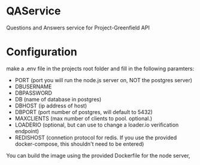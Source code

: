 # QAService

Questions and Answers service for Project-Greenfield API

# Configuration

make a .env file in the projects root folder and fill in the following paramters:

- PORT (port you will run the node.js server on, NOT the postgres server)
- DBUSERNAME
- DBPASSWORD
- DB (name of database in postgres)
- DBHOST (ip address of host)
- DBPORT (port number of postgres, will default to 5432)
- MAXCLIENTS (max number of clients to pool. optional.)
- LOADERIO (optional, but can use to change a loader.io verification endpoint)
- REDISHOST (connetion protocol for redis. If you use the provided docker-compose, this shouldn't need to be entered)

You can build the image using the provided Dockerfile for the node server,
